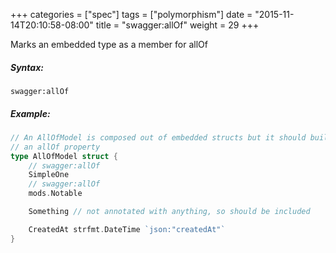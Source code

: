 +++
categories = ["spec"]
tags = ["polymorphism"]
date = "2015-11-14T20:10:58-08:00"
title = "swagger:allOf"
weight = 29
+++

Marks an embedded type as  a member for allOf

<!--more-->

##### Syntax:

```
swagger:allOf
```

##### Example:

```go
// An AllOfModel is composed out of embedded structs but it should build
// an allOf property
type AllOfModel struct {
	// swagger:allOf
	SimpleOne
	// swagger:allOf
	mods.Notable

	Something // not annotated with anything, so should be included

	CreatedAt strfmt.DateTime `json:"createdAt"`
}
```

